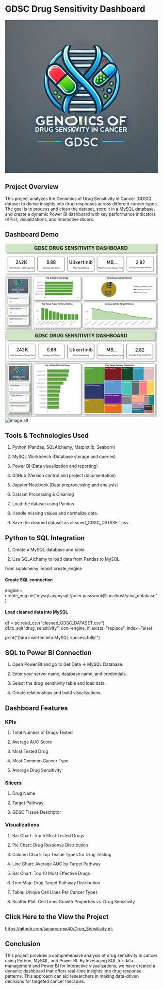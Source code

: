 # GDSC Drug Sensitivity Dashboard
![image alt](https://github.com/sagarverma40/Drug_Sensitivity/blob/main/Logo.jpg)
## Project Overview

This project analyzes the Genomics of Drug Sensitivity in Cancer (GDSC) dataset to derive insights into drug responses across different cancer types. The goal is to process and clean the dataset, store it in a MySQL database, and create a dynamic Power BI dashboard with key performance indicators (KPIs), visualizations, and interactive slicers.

## Dashboard Demo
![image alt](https://github.com/sagarverma40/Drug_Sensitivity/blob/main/1.png)
![image alt](https://github.com/sagarverma40/Drug_Sensitivity/blob/main/2.png)
![image alt]()
## Tools & Technologies Used

1. Python (Pandas, SQLAlchemy, Matplotlib, Seaborn)

2. MySQL Workbench (Database storage and queries)

3. Power BI (Data visualization and reporting)

4. GitHub (Version control and project documentation)

5. Jupyter Notebook (Data preprocessing and analysis)

6. Dataset Processing & Cleaning

7. Load the dataset using Pandas.

8. Handle missing values and normalize data.

9. Save the cleaned dataset as cleaned_GDSC_DATASET.csv.

## Python to SQL Integration

1. Create a MySQL database and table.

2. Use SQLAlchemy to load data from Pandas to MySQL.

from sqlalchemy import create_engine

#### Create SQL connection
engine = create_engine("mysql+pymysql://user:password@localhost/your_database")

#### Load cleaned data into MySQL
df = pd.read_csv("cleaned_GDSC_DATASET.csv")
df.to_sql("drug_sensitivity", con=engine, if_exists="replace", index=False)

print("Data inserted into MySQL successfully!")

## SQL to Power BI Connection

1. Open Power BI and go to Get Data → MySQL Database.

2. Enter your server name, database name, and credentials.

3. Select the drug_sensitivity table and load data.

4. Create relationships and build visualizations.

## Dashboard Features

### KPIs

1. Total Number of Drugs Tested

2. Average AUC Score

3. Most Tested Drug

4. Most Common Cancer Type

5. Average Drug Sensitivity

### Slicers

1. Drug Name

2. Target Pathway

3. GDSC Tissue Descriptor

### Visualizations

1. Bar Chart: Top 5 Most Tested Drugs

2. Pie Chart: Drug Response Distribution

3. Column Chart: Top Tissue Types for Drug Testing

4. Line Chart: Average AUC by Target Pathway

5. Bar Chart: Top 10 Most Effective Drugs

6. Tree Map: Drug Target Pathway Distribution

7. Table: Unique Cell Lines Per Cancer Types

8. Scatter Plot: Cell Lines Growth Properties vs. Drug Sensitivity

## Click Here to the View the Project 
https://github.com/sagarverma40/Drug_Sensitivity.git

## Conclusion

This project provides a comprehensive analysis of drug sensitivity in cancer using Python, MySQL, and Power BI. By leveraging SQL for data management and Power BI for interactive visualizations, we have created a dynamic dashboard that offers real-time insights into drug response patterns. This approach can aid researchers in making data-driven decisions for targeted cancer therapies.

